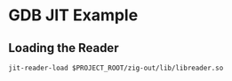 # GDB JIT Example

## Loading the Reader

```
jit-reader-load $PROJECT_ROOT/zig-out/lib/libreader.so
```

